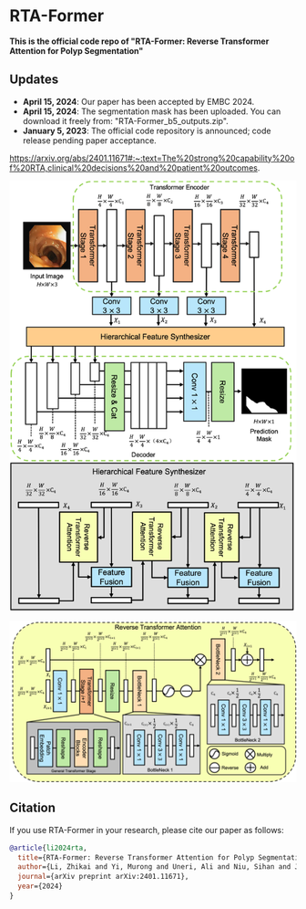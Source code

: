 # RTA-Former
**This is the official code repo of "RTA-Former: Reverse Transformer Attention for Polyp Segmentation"**

## Updates
- **April 15, 2024**: Our paper has been accepted by EMBC 2024.
- **April 15, 2024**: The segmentation mask has been uploaded. You can download it freely from: "RTA-Former_b5_outputs.zip".
- **January 5, 2023**: The official code repository is announced; code release pending paper acceptance.

https://arxiv.org/abs/2401.11671#:~:text=The%20strong%20capability%20of%20RTA,clinical%20decisions%20and%20patient%20outcomes.

![Whole Structure](imgs/whole_v16_0415.png)

![Reverse Transformer Attention](imgs/rta_0415.png)


## Citation
If you use RTA-Former in your research, please cite our paper as follows:

```bibtex
@article{li2024rta,
  title={RTA-Former: Reverse Transformer Attention for Polyp Segmentation},
  author={Li, Zhikai and Yi, Murong and Uneri, Ali and Niu, Sihan and Jones, Craig},
  journal={arXiv preprint arXiv:2401.11671},
  year={2024}
}
```
